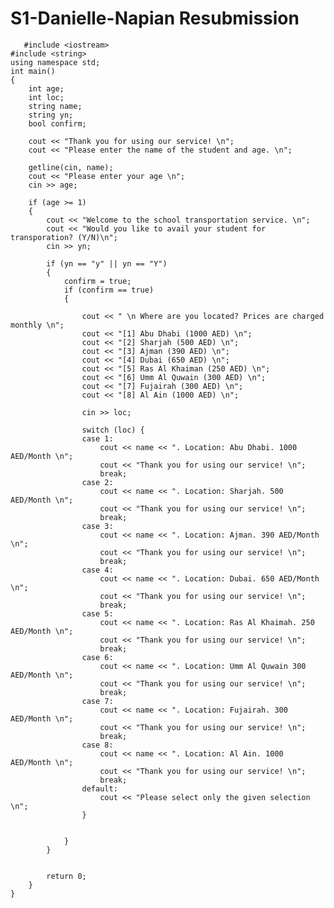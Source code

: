# S1-Danielle-Napian Resubmission

       #include <iostream>
    #include <string>
    using namespace std;
    int main()
    {
        int age;
        int loc;
        string name;
        string yn;
        bool confirm;

        cout << "Thank you for using our service! \n";
        cout << "Please enter the name of the student and age. \n";

        getline(cin, name);
        cout << "Please enter your age \n";
        cin >> age;

        if (age >= 1)
        {
            cout << "Welcome to the school transportation service. \n";
            cout << "Would you like to avail your student for transporation? (Y/N)\n";
            cin >> yn;

            if (yn == "y" || yn == "Y")
            {
                confirm = true;
                if (confirm == true)
                {

                    cout << " \n Where are you located? Prices are charged monthly \n";
                    cout << "[1] Abu Dhabi (1000 AED) \n";
                    cout << "[2] Sharjah (500 AED) \n";
                    cout << "[3] Ajman (390 AED) \n";
                    cout << "[4] Dubai (650 AED) \n";
                    cout << "[5] Ras Al Khaiman (250 AED) \n";
                    cout << "[6] Umm Al Quwain (300 AED) \n";
                    cout << "[7] Fujairah (300 AED) \n";
                    cout << "[8] Al Ain (1000 AED) \n";

                    cin >> loc;

                    switch (loc) {
                    case 1:
                        cout << name << ". Location: Abu Dhabi. 1000 AED/Month \n";
                        cout << "Thank you for using our service! \n";
                        break;
                    case 2:
                        cout << name << ". Location: Sharjah. 500 AED/Month \n";
                        cout << "Thank you for using our service! \n";
                        break;
                    case 3:
                        cout << name << ". Location: Ajman. 390 AED/Month \n";
                        cout << "Thank you for using our service! \n";
                        break;
                    case 4:
                        cout << name << ". Location: Dubai. 650 AED/Month \n";
                        cout << "Thank you for using our service! \n";
                        break;
                    case 5:
                        cout << name << ". Location: Ras Al Khaimah. 250 AED/Month \n";
                        cout << "Thank you for using our service! \n";
                        break;
                    case 6:
                        cout << name << ". Location: Umm Al Quwain 300 AED/Month \n";
                        cout << "Thank you for using our service! \n";
                        break;
                    case 7:
                        cout << name << ". Location: Fujairah. 300 AED/Month \n";
                        cout << "Thank you for using our service! \n";
                        break;
                    case 8:
                        cout << name << ". Location: Al Ain. 1000 AED/Month \n";
                        cout << "Thank you for using our service! \n";
                        break;
                    default:
                        cout << "Please select only the given selection \n";
                    }


                }
            }


            return 0;
        }
    }
